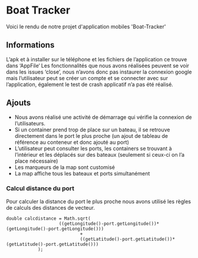 # Boat Tracker

Voici le rendu de notre projet d'application mobiles 'Boat-Tracker'

## Informations
L’apk et à installer sur le téléphone et les fichiers de l’application ce trouve dans ‘AppFile‘
Les fonctionnalités que nous avons réalisées peuvent se voir dans les issues ‘close’, nous n’avons donc pas instaurer la connexion google mais l’utilisateur peut se créer un compte et se connecter avec sur l’application, également le test de crash applicatif n’a pas été réalisé.
## Ajouts
-	Nous avons réalisé une activité de démarrage qui vérifie la connexion de l’utilisateurs.
-	Si un container prend trop de place sur un bateau, il se retrouve directement dans le port le plus proche (un ajout de tableau de référence au conteneur et donc ajouté au port)
-	L’utilisateur peut consulter les ports, les containers se trouvant à l’intérieur et les déplacés sur des bateaux (seulement si ceux-ci on l’a place nécessaire)
-	Les marqueurs de la map sont customisé 
-	La map affiche tous les bateaux et ports simultanément
### Calcul distance du port
Pour calculer la distance du port le plus proche nous avons utilisé les règles de calculs des distances de vecteur.
```
double calcdistance = Math.sqrt(
                    ((getLongitude()-port.getLongitude())*(getLongitude()-port.getLongitude()))
                            +
                            ((getLatitude()-port.getLatitude())*(getLatitude()-port.getLatitude()))
            );
```
